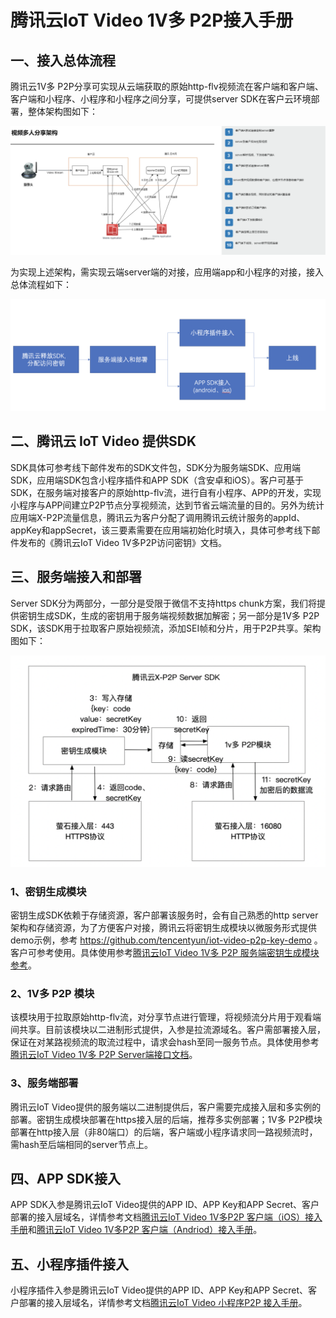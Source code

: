 # 腾讯云IoT Video 1V多 P2P接入手册

## 一、接入总体流程                    

腾讯云1V多 P2P分享可实现从云端获取的原始http-flv视频流在客户端和客户端、客户端和小程序、小程序和小程序之间分享，可提供server SDK在客户云环境部署，整体架构图如下：

![image-20210629204514803](https://github.com/tencentyun/iot-video-p2p-doc/blob/master/pic/%E6%80%BB%E6%9E%B6%E6%9E%84.png)

为实现上述架构，需实现云端server端的对接，应用端app和小程序的对接，接入总体流程如下：

![image-20210628111403102](https://github.com/tencentyun/iot-video-p2p-doc/blob/master/pic/%E6%8E%A5%E5%85%A5%E6%80%BB%E6%B5%81%E7%A8%8B.png)



## 二、腾讯云 IoT Video 提供SDK

SDK具体可参考线下邮件发布的SDK文件包，SDK分为服务端SDK、应用端SDK，应用端SDK包含小程序插件和APP SDK（含安卓和iOS）。客户可基于SDK，在服务端对接客户的原始http-flv流，进行自有小程序、APP的开发，实现小程序与APP间建立P2P节点分享视频流，达到节省云端流量的目的。另外为统计应用端X-P2P流量信息，腾讯云为客户分配了调用腾讯云统计服务的appId、appKey和appSecret，该三要素需要在应用端初始化时填入，具体可参考线下邮件发布的《腾讯云IoT Video 1V多P2P访问密钥》文档。

## 三、服务端接入和部署

Server SDK分为两部分，一部分是受限于微信不支持https chunk方案，我们将提供密钥生成SDK，生成的密钥用于服务端视频数据加解密；另一部分是1V多 P2P SDK，该SDK用于拉取客户原始视频流，添加SEI帧和分片，用于P2P共享。架构图如下：

![image-20210628204633406](https://github.com/tencentyun/iot-video-p2p-doc/blob/master/pic/server%20sdk%E6%9E%B6%E6%9E%84.png)

### 1、密钥生成模块

密钥生成SDK依赖于存储资源，客户部署该服务时，会有自己熟悉的http server架构和存储资源，为了方便客户对接，腾讯云将密钥生成模块以微服务形式提供demo示例，参考
https://github.com/tencentyun/iot-video-p2p-key-demo
。客户可参考使用。具体使用参考[腾讯云IoT Video 1V多 P2P 服务端密钥生成模块参考](https://github.com/tencentyun/iot-video-p2p-doc/blob/master/IoT%20Video%201V%E5%A4%9AP2P%20%E6%9C%8D%E5%8A%A1%E7%AB%AF%E5%AF%86%E9%92%A5%E7%94%9F%E6%88%90%E6%A8%A1%E5%9D%97%E5%8F%82%E8%80%83.md)。

### 2、1V多 P2P 模块

该模块用于拉取原始http-flv流，对分享节点进行管理，将视频流分片用于观看端间共享。目前该模块以二进制形式提供，入参是拉流源域名。客户需部署接入层，保证在对某路视频流的取流过程中，请求会hash至同一服务节点。具体使用参考[腾讯云IoT Video 1V多 P2P Server端接口文档](https://github.com/tencentyun/iot-video-p2p-doc/blob/master/IoT%20Video%201V%E5%A4%9AP2P%20Server%E7%AB%AF%E6%8E%A5%E5%8F%A3%E6%96%87%E6%A1%A3.md)。

### 3、服务端部署

腾讯云IoT Video提供的服务端以二进制提供后，客户需要完成接入层和多实例的部署。密钥生成模块部署在https接入层的后端，推荐多实例部署；1V多 P2P模块部署在http接入层（非80端口）的后端，客户端或小程序请求同一路视频流时，需hash至后端相同的server节点上。

## 四、APP SDK接入

APP SDK入参是腾讯云IoT Video提供的APP ID、APP Key和APP Secret、客户部署的接入层域名，详情参考文档[腾讯云IoT Video 1V多P2P 客户端（iOS）接入手册](https://github.com/tencentyun/iot-video-p2p-doc/blob/master/IoT%20Video%201V%E5%A4%9AP2P%20%E5%AE%A2%E6%88%B7%E7%AB%AFSDK%EF%BC%88iOS%EF%BC%89%20%E6%8E%A5%E5%85%A5%E6%89%8B%E5%86%8C.md)和[腾讯云IoT Video 1V多P2P 客户端（Andriod）接入手册](https://github.com/tencentyun/iot-video-p2p-doc/blob/master/IoT%20%20Video%201V%E5%A4%9AP2P%20%E5%AE%A2%E6%88%B7%E7%AB%AFSDK%EF%BC%88Android%EF%BC%89%E6%8E%A5%E5%85%A5%E6%89%8B%E5%86%8C.md)。

## 五、小程序插件接入

小程序插件入参是腾讯云IoT Video提供的APP ID、APP Key和APP Secret、客户部署的接入层域名，详情参考文档[腾讯云IoT Video 小程序P2P 接入手册](https://github.com/tencentyun/iot-video-p2p-doc/blob/master/IoT%20Video%20%E5%B0%8F%E7%A8%8B%E5%BA%8FP2P%E6%8E%A5%E5%85%A5%E6%8C%87%E5%8D%97.md)。

